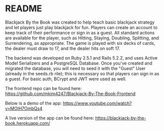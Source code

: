 # README
Blackjack By the Book was created to help teach basic blackjack strategy and let players just play blackjack for fun. Players can create an account to keep track of their performance or sign in as a guest. All standard actions are available for the player, such as Hitting, Staying, Doubling, Splitting, and Surrendering, as appropriate. The game is played with six decks of cards, the dealer must draw to 17, and the dealer hits on soft 17.

The backend was developed on Ruby 2.5.1 and Rails 5.2.2, and uses Active Model Serializers and a PostgreSQL Database. Once you've created and migrated the database, you will need to seed it with the "Guest" User (already in the seeds.rb rile); this is necessary so that players can sign in as a guest. For basic auth, BCrypt and JWT were used as well.

The frontend repo can be found here:
https://github.com/mkim4247/Blackjack-By-The-Book-Frontend

Below is a demo of the app:
https://www.youtube.com/watch?v=MOIH7OmbQs4

A live version of the app can be found here:
https://blackjack-by-the-book.herokuapp.com/
